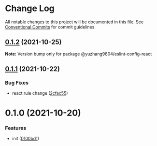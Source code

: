 # Change Log

All notable changes to this project will be documented in this file.
See [Conventional Commits](https://conventionalcommits.org) for commit guidelines.

## [0.1.2](https://github.com/yuzhang9804/eslint-config/compare/v0.1.1...v0.1.2) (2021-10-25)

**Note:** Version bump only for package @yuzhang9804/eslint-config-react





## [0.1.1](https://github.com/yuzhang9804/eslint-config/compare/v0.1.0...v0.1.1) (2021-10-22)


### Bug Fixes

* react rule change ([2cfac55](https://github.com/yuzhang9804/eslint-config/commit/2cfac55c0def5d6e5cb3727af4b57dc10ed05a07))





# 0.1.0 (2021-10-20)


### Features

* init ([0100bd1](https://github.com/yuzhang9804/eslint-config/commit/0100bd12d58392ff95bb2f4b668cefd46600b6c4))
